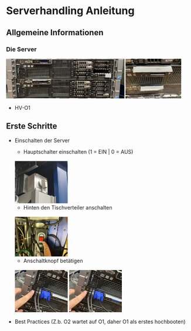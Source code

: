 # Serverhandling Anleitung

## Allgemeine Informationen

### Die Server

<img src="../img/serveransicht_komplett.JPEG" alt="image" width="64%">
<img src="../img/serveransicht_beschriftung.JPEG" alt="image" width="30%">


- HV-O1

## Erste Schritte

- Einschalten der Server
  - Hauptschalter einschalten (1 = EIN | 0 = AUS)
  <br>
  <img src="../img/hauptschalter.jpg" alt="image" width="30%">
  <br>

  - Hinten den Tischverteiler anschalten
  <br>
  <img src="../img/tischverteiler.JPEG" alt="image" width="30%">
  <br>

  - Anschaltknopf betätigen
  <br>
  <img src="../img/anschaltknopf_aus.JPEG" alt="image" width="30%">
  <img src="../img/anschaltknopf_ein.JPEG" alt="image" width="30%">
  









- Best Practices (Z.b. O2 wartet auf O1, daher O1 als erstes hochbooten)

